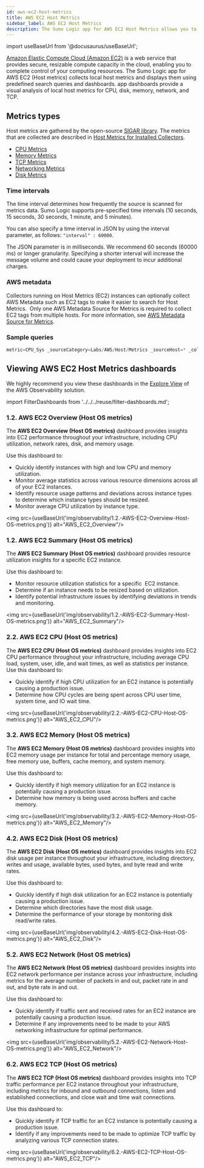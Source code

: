 ```yaml
---
id: aws-ec2-host-metrics
title: AWS EC2 Host Metrics
sidebar_label: AWS EC2 Host Metrics
description: The Sumo Logic app for AWS EC2 Host Metrics allows you to collect local host metrics and display them using predefined search queries and dashboards.
---
```

import useBaseUrl from '@docusaurus/useBaseUrl';

[Amazon Elastic Compute Cloud (Amazon EC2)](https://aws.amazon.com/ec2/) is a web service that provides secure, resizable compute capacity in the cloud, enabling you to complete control of your computing resources. The Sumo Logic app for AWS EC2 (Host metrics) collects local host metrics and displays them using predefined search queries and dashboards. app dashboards provide a visual analysis of local host metrics for CPU, disk, memory, network, and TCP.

## Metrics types 

Host metrics are gathered by the open-source [SIGAR library](https://github.com/hyperic/sigar). The metrics that are collected are described in [Host Metrics for Installed Collectors](/docs/send-data/installed-collectors/sources/host-metrics-source/#collected-metrics).

* [CPU Metrics](/docs/integrations/hosts-operating-systems/host-metrics/#cpu-metrics)
* [Memory Metrics](/docs/integrations/hosts-operating-systems/host-metrics/#memory-metrics)
* [TCP Metrics](/docs/integrations/hosts-operating-systems/host-metrics/#tcp-metrics)
* [Networking Metrics](/docs/integrations/hosts-operating-systems/host-metrics/#networking-metrics)
* [Disk Metrics](/docs/integrations/hosts-operating-systems/host-metrics/#disk-metrics)

### Time intervals

The time interval determines how frequently the source is scanned for metrics data. Sumo Logic supports pre-specified time intervals (10 seconds, 15 seconds, 30 seconds, 1 minute, and 5 minutes).

You can also specify a time interval in JSON by using the interval parameter, as follows: `"interval" : 60000`.

The JSON parameter is in milliseconds. We recommend 60 seconds (60000 ms) or longer granularity. Specifying a shorter interval will increase the message volume and could cause your deployment to incur additional charges.

### AWS metadata

Collectors running on Host Metrics (EC2) instances can optionally collect AWS Metadata such as EC2 tags to make it easier to search for Host Metrics.  Only one AWS Metadata Source for Metrics is required to collect EC2 tags from multiple hosts. For more information, see [AWS Metadata Source for Metrics](/docs/send-data/hosted-collectors/amazon-aws/aws-metadata-tag-source/).

### Sample queries 

```sql title="CPU utilization (Host metric based)"
metric=CPU_Sys _sourceCategory=Labs/AWS/Host/Metrics _sourceHost=* _collector=* _source = * account=* region=* instancetype=* namespace=hostmetrics instanceid=* | avg
```

## Viewing AWS EC2 Host Metrics dashboards

We highly recommend you view these dashboards in the [Explore View](../deploy-use-aws-observability/view-dashboards.md) of the AWS Observability solution.

import FilterDashboards from '../../../reuse/filter-dashboards.md';

<FilterDashboards/>

### 1.2. AWS EC2 Overview (Host OS metrics)

The **AWS EC2 Overview (Host OS metrics)** dashboard provides insights into EC2 performance throughout your infrastructure, including CPU utilization, network rates, disk, and memory usage.

Use this dashboard to:

* Quickly identify instances with high and low CPU and memory utilization.
* Monitor average statistics across various resource dimensions across all of your EC2 instances.
* Identify resource usage patterns and deviations across instance types to determine which instance types should be resized.
* Monitor average CPU utilization by instance type.

<img src={useBaseUrl('img/observability/1.2.-AWS-EC2-Overview-Host-OS-metrics.png')} alt="AWS_EC2_Overview"/>

### 1.2. AWS EC2 Summary (Host OS metrics)

The **AWS EC2 Summary (Host OS metrics)** dashboard provides resource utilization insights for a specific EC2 instance.

Use this dashboard to:

* Monitor resource utilization statistics for a specific  EC2 instance.
* Determine if an instance needs to be resized based on utilization.
* Identify potential infrastructure issues by identifying deviations in trends and monitoring.

<img src={useBaseUrl('img/observability/1.2.-AWS-EC2-Summary-Host-OS-metrics.png')} alt="AWS_EC2_Summary"/>

### 2.2. AWS EC2 CPU (Host OS metrics)

The **AWS EC2 CPU (Host OS metrics)** dashboard provides insights into EC2 CPU performance throughout your infrastructure, including average CPU load, system, user, idle, and wait times, as well as statistics per instance.
 
Use this dashboard to:

* Quickly identify if high CPU utilization for an EC2 instance is potentially causing a production issue.
* Determine how CPU cycles are being spent across CPU user time, system time, and IO wait time.

<img src={useBaseUrl('img/observability/2.2.-AWS-EC2-CPU-Host-OS-metrics.png')} alt="AWS_EC2_CPU"/>

### 3.2. AWS EC2 Memory (Host OS metrics)

The **AWS EC2 Memory (Host OS metrics)** dashboard provides insights into EC2 memory usage per instance for total and percentage memory usage, free memory use, buffers, cache memory, and system memory.

Use this dashboard to:

* Quickly identify if high memory utilization for an EC2 instance is potentially causing a production issue.
* Determine how memory is being used across buffers and cache memory.

<img src={useBaseUrl('img/observability/3.2.-AWS-EC2-Memory-Host-OS-metrics.png')} alt="AWS_EC2_Memory"/>

### 4.2. AWS EC2 Disk (Host OS metrics)

The **AWS EC2 Disk (Host OS metrics)** dashboard provides insights into EC2 disk usage per instance throughout your infrastructure, including directory, writes and usage, available bytes, used bytes, and byte read and write rates.

Use this dashboard to:

* Quickly identify if high disk utilization for an EC2 instance is potentially causing a production issue.
* Determine which directories have the most disk usage. 
* Determine the performance of your storage by monitoring disk read/write rates.

<img src={useBaseUrl('img/observability/4.2.-AWS-EC2-Disk-Host-OS-metrics.png')} alt="AWS_EC2_Disk"/>

### 5.2. AWS EC2 Network (Host OS metrics)

The **AWS EC2 Network (Host OS metrics)** dashboard provides insights into EC2 network performance per instance across your infrastructure, including metrics for the average number of packets in and out, packet rate in and out, and byte rate in and out.

Use this dashboard to:

* Quickly identify if traffic sent and received rates for an EC2 instance are potentially causing a production issue.
* Determine if any improvements need to be made to your AWS networking infrastructure for optimal performance.

<img src={useBaseUrl('img/observability/5.2.-AWS-EC2-Network-Host-OS-metrics.png')} alt="AWS_EC2_Network"/>

### 6.2. AWS EC2 TCP (Host OS metrics)

The **AWS EC2 TCP (Host OS metrics)** dashboard provides insights into TCP traffic performance per EC2 instance throughout your infrastructure, including metrics for inbound and outbound connections, listen and established connections, and close wait and time wait connections.

Use this dashboard to:

* Quickly identify if TCP traffic for an EC2 instance is potentially causing a production issue.
* Identify if any improvements need to be made to optimize TCP traffic by analyzing various TCP connection states.

<img src={useBaseUrl('img/observability/6.2.-AWS-EC2-TCP-Host-OS-metrics.png')} alt="AWS_EC2_TCP"/>
